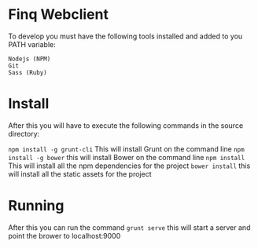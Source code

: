 Finq Webclient
==========

To develop you must have the following tools installed and added to you PATH variable:

```
Nodejs (NPM)
Git
Sass (Ruby)
```

Install
==========

After this you will have to execute the following commands in the source directory:

`npm install -g grunt-cli` This will install Grunt on the command line
`npm install -g bower` this will install Bower on the command line
`npm install` This will install all the npm dependencies for the project
`bower install` this will install all the static assets for the project

Running 
==========

After this you can run the command `grunt serve` this will start a server and point the brower to localhost:9000
